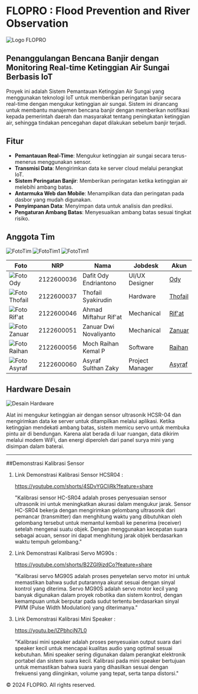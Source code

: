 # FLOPRO : Flood Prevention and River Observation

![Logo FLOPRO](https://github.com/RaihanKP10/FLOPRO-Flood-Prevention-and-River-Observation/blob/main/Assets/logo%20watersafe.jpg)

## Penanggulangan Bencana Banjir dengan Monitoring Real-time Ketinggian Air Sungai Berbasis IoT

Proyek ini adalah Sistem Pemantauan Ketinggian Air Sungai yang menggunakan teknologi IoT untuk memberikan peringatan banjir secara real-time dengan mengukur ketinggian air sungai. Sistem ini dirancang untuk membantu manajemen bencana banjir dengan memberikan notifikasi kepada pemerintah daerah dan masyarakat tentang peningkatan ketinggian air, sehingga tindakan pencegahan dapat dilakukan sebelum banjir terjadi.

## Fitur
- **Pemantauan Real-Time**: Mengukur ketinggian air sungai secara terus-menerus menggunakan sensor.
- **Transmisi Data**: Mengirimkan data ke server cloud melalui perangkat IoT.
- **Sistem Peringatan Banjir**: Memberikan peringatan ketika ketinggian air melebihi ambang batas.
- **Antarmuka Web dan Mobile**: Menampilkan data dan peringatan pada dasbor yang mudah digunakan.
- **Penyimpanan Data**: Menyimpan data untuk analisis dan prediksi.
- **Pengaturan Ambang Batas**: Menyesuaikan ambang batas sesuai tingkat risiko.

## Anggota Tim

![FotoTim](https://github.com/RaihanKP10/FLOPRO-Flood-Prevention-and-River-Observation/blob/main/Assets/foto%20tim%201.jpeg)
![FotoTim1](https://github.com/RaihanKP10/FLOPRO-Flood-Prevention-and-River-Observation/blob/main/Assets/foto%20tim%202.jpeg)
![FotoTim1](https://github.com/RaihanKP10/FLOPRO-Flood-Prevention-and-River-Observation/blob/main/Assets/foto%20tim%203.jpeg)

| Foto                                                                                                          | NRP       | Nama                  | Jobdesk             | Akun                             |
|---------------------------------------------------------------------------------------------------------------|-----------|-----------------------|---------------------|----------------------------------|
| ![Foto Ody](https://github.com/RaihanKP10/FLOPRO-Flood-Prevention-and-River-Observation/blob/main/Assets/Screenshot%202024-10-28%20101007.png) | 2122600036 | Dafit Ody Endriantono | UI/UX Designer     | [Ody](https://github.com/DafitOdy-In) |
| ![Foto Thofail](https://github.com/RaihanKP10/FLOPRO-Flood-Prevention-and-River-Observation/blob/main/Assets/Screenshot%202024-10-28%20101120.png) | 2122600037 | Thofail Syakirudin    | Hardware           | [Thofail](https://github.com/DzavanTS) |
| ![Foto Rif'at](https://github.com/RaihanKP10/FLOPRO-Flood-Prevention-and-River-Observation/blob/main/Assets/Screenshot%202024-10-28%20101217.png) | 2122600046 | Ahmad Miftahur Rif'at | Mechanical         | [Rif'at](https://github.com/AatForUX) |
| ![Foto Zanuar](https://github.com/RaihanKP10/FLOPRO-Flood-Prevention-and-River-Observation/blob/main/Assets/Screenshot%202024-10-28%20101243.png) | 2122600051 | Zanuar Dwi Novaliyanto | Mechanical         | [Zanuar](https://github.com/ZanuarDwiNovaliyanto) |
| ![Foto Raihan](https://github.com/RaihanKP10/FLOPRO-Flood-Prevention-and-River-Observation/blob/main/Assets/Screenshot%202024-10-28%20101315.png) | 2122600056 | Moch Raihan Kemal P   | Software           | [Raihan](https://github.com/RaihanKP10) |
| ![Foto Asyraf](https://github.com/RaihanKP10/FLOPRO-Flood-Prevention-and-River-Observation/blob/main/Assets/Screenshot%202024-10-28%20101343.png) | 2122600060 | Asyraf Sulthan Zaky   | Project Manager    | [Asyraf](https://github.com/AsyrafSinclair) |

## Hardware Desain
![Desain Hardware](https://github.com/RaihanKP10/FLOPRO-Flood-Prevention-and-River-Observation/blob/main/Hardware/Blok%20Diagram%20v1.png)

Alat ini mengukur ketinggian air dengan sensor ultrasonik HCSR-04 dan mengirimkan data ke server untuk ditampilkan melalui aplikasi. Ketika ketinggian mendekati ambang batas, sistem memicu servo untuk membuka pintu air di bendungan. Karena alat berada di luar ruangan, data dikirim melalui modem WiFi, dan energi diperoleh dari panel surya mini yang disimpan dalam baterai.

---

##Demonstrasi Kalibrasi Sensor
1. Link Demonstrasi Kalibrasi Sensor HCSR04 :
   
   https://youtube.com/shorts/4SDvYGCIjRk?feature=share
   
   "Kalibrasi sensor HC-SR04 adalah proses penyesuaian sensor ultrasonik ini untuk meningkatkan akurasi dalam mengukur jarak. Sensor HC-SR04 bekerja dengan mengirimkan gelombang ultrasonik dari pemancar (transmitter) dan menghitung waktu yang dibutuhkan oleh gelombang tersebut untuk memantul kembali ke penerima (receiver) setelah mengenai suatu objek. Dengan menggunakan kecepatan suara sebagai acuan, sensor ini dapat menghitung jarak objek berdasarkan waktu tempuh gelombang."

2. Link Demonstrasi Kalibrasi Servo MG90s :
   
   https://youtube.com/shorts/B2ZGl9izdCo?feature=share
   
   "Kalibrasi servo MG90S adalah proses penyetelan servo motor ini untuk memastikan bahwa sudut putarannya akurat sesuai dengan sinyal kontrol yang diterima. Servo MG90S adalah servo motor kecil yang banyak digunakan dalam proyek robotika dan sistem kontrol, dengan kemampuan untuk berputar pada sudut tertentu berdasarkan sinyal PWM (Pulse Width Modulation) yang diterimanya."

3. Link Demonstrasi Kalibrasi Mini Speaker :
   
   https://youtu.be/lZPbhcjN7L0
   
   "Kalibrasi mini speaker adalah proses penyesuaian output suara dari speaker kecil untuk mencapai kualitas audio yang optimal sesuai kebutuhan. Mini speaker sering digunakan dalam perangkat elektronik portabel dan sistem suara kecil. Kalibrasi pada mini speaker bertujuan untuk memastikan bahwa suara yang dihasilkan sesuai dengan frekuensi yang diinginkan, volume yang tepat, serta tanpa distorsi."

&copy; 2024 FLOPRO. All rights reserved.
